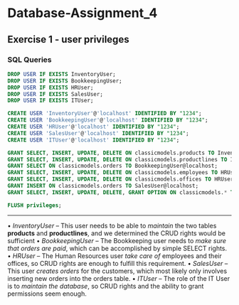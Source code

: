 # Database-Assignment_4
## Exercise 1 - user privileges
### **SQL Queries**
```sql
DROP USER IF EXISTS InventoryUser;
DROP USER IF EXISTS BookkeepingUser;
DROP USER IF EXISTS HRUser;
DROP USER IF EXISTS SalesUser;
DROP USER IF EXISTS ITUser;

CREATE USER 'InventoryUser'@'localhost' IDENTIFIED BY "1234";
CREATE USER 'BookkeepingUser'@'localhost' IDENTIFIED BY "1234";
CREATE USER 'HRUser'@'localhost' IDENTIFIED BY "1234";
CREATE USER 'SalesUser'@'localhost' IDENTIFIED BY "1234";
CREATE USER 'ITUser'@'localhost' IDENTIFIED BY "1234";

GRANT SELECT, INSERT, UPDATE, DELETE ON classicmodels.products TO InventoryUser@localhost;
GRANT SELECT, INSERT, UPDATE, DELETE ON classicmodels.productlines TO InventoryUser@localhost;
GRANT SELECT ON classicmodels.orders TO BookkeepingUser@localhost;
GRANT SELECT, INSERT, UPDATE, DELETE ON classicmodels.employees TO HRUser@localhost;
GRANT SELECT, INSERT, UPDATE, DELETE ON classicmodels.offices TO HRUser@localhost;
GRANT INSERT ON classicmodels.orders TO SalesUser@localhost;
GRANT SELECT, INSERT, UPDATE, DELETE, GRANT OPTION ON classicmodels.* TO ITUser@localhost;

FLUSH privileges;
```
---
• *InventoryUser* – This user needs to be able to *maintain* the two tables **products** and **productlines**, and we determined the CRUD rights would be sufficient
• *BookkeepingUser* – The Bookkeeping user needs to *make sure that orders are paid*, which can be accomplished by simple SELECT rights.
• *HRUser* – The Human Resources user *take care of* employees and their offices, so CRUD rights are enough to fulfill this requirement.
• *SalesUser* – This user *creates orders* for the customers, which most likely only involves inserting new orders into the orders table.
• *ITUser* – The role of the IT User is to *maintain the database*, so CRUD rights and the ability to grant permissions seem enough.
